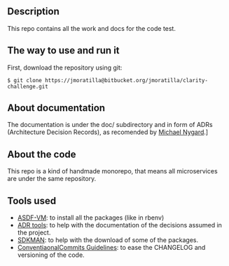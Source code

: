 ## Description

This repo contains all the work and docs for the code test.


## The way to use and run it

First, download the repository using git:

```shell
$ git clone https://jmoratilla@bitbucket.org/jmoratilla/clarity-challenge.git
```

## About documentation

The documentation is under the doc/ subdirectory and in form of ADRs (Architecture Decision Records), as recomended by [Michael Nygard](http://thinkrelevance.com/blog/2011/11/15/documenting-architecture-decisions).]


## About the code

This repo is a kind of handmade monorepo, that means all microservices are under the same repository.


## Tools used

* [ASDF-VM](https://asdf-vm.com): to install all the packages (like in rbenv)
* [ADR tools](https://github.com/npryce/adr-tools/blob/master/INSTALL.md): to help with the documentation of the decisions assumed in the project.
* [SDKMAN](https://sdkman.io/): to help with the download of some of the packages.
* [ConventiaonalCommits Guidelines](https://www.conventionalcommits.org/en/v1.0.0/): to ease the CHANGELOG and versioning of the code.

